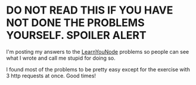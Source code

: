 # DO NOT READ THIS IF YOU HAVE NOT DONE THE PROBLEMS YOURSELF. SPOILER ALERT

I'm posting my answers to the [LearnYouNode](http://nodeschool.io/#learn-you-node) problems so people can see what I wrote and call me stupid for doing so.

I found most of the problems to be pretty easy except for the exercise with 3 http requests at once. Good times!
